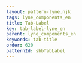 ```yaml
---
layout: pattern-lyne.njk
tags: lyne_components_en
title: Tab-Label
key: tab-label-lyne_en
parent: lyne_components_en
keywords: tab-title
order: 620
patternId: sbbTabLabel
---
```

